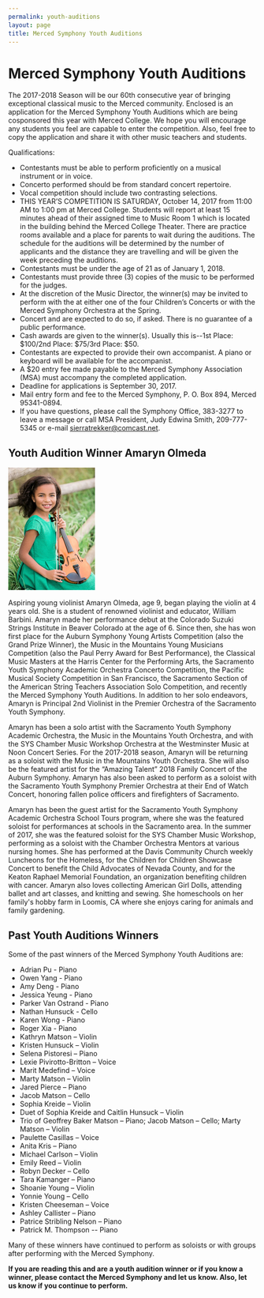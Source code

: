 ```yaml
---
permalink: youth-auditions
layout: page
title: Merced Symphony Youth Auditions
---
```


# Merced Symphony Youth Auditions

The 2017-2018 Season will be our 60th consecutive year of bringing exceptional classical music to the Merced community. Enclosed is an application for the Merced Symphony Youth Auditions which are being cosponsored this year with Merced College. We hope you will encourage any students you feel are capable to enter the competition. Also, feel free to copy the application and share it with other music teachers and students.

Qualifications:

- Contestants must be able to perform proficiently on a musical instrument or in voice.
- Concerto performed should be from standard concert repertoire.
- Vocal competition should include two contrasting selections.
- THIS YEAR’S COMPETITION IS SATURDAY, October 14, 2017 from 11:00 AM to 1:00 pm at Merced College. Students will report at least 15 minutes ahead of their assigned time to Music Room 1 which is located in the building behind the Merced College Theater. There are practice rooms available and a place for parents to wait during the auditions. The schedule for the auditions will be determined by the number of applicants and the distance they are travelling and will be given the week preceding the auditions.
- Contestants must be under the age of 21 as of January 1, 2018.
- Contestants must provide three (3) copies of the music to be performed for the judges.
- At the discretion of the Music Director, the winner(s) may be invited to perform with the at either one of the four Children’s Concerts or with the Merced Symphony Orchestra at the Spring.
- Concert and are expected to do so, if asked. There is no guarantee of a public performance.
- Cash awards are given to the winner(s). Usually this is--1st Place: $100/2nd Place: $75/3rd Place: $50.
- Contestants are expected to provide their own accompanist. A piano or keyboard will be available for the accompanist.
- A $20 entry fee made payable to the Merced Symphony Association (MSA) must accompany the completed application.
- Deadline for applications is September 30, 2017.
- Mail entry form and fee to the Merced Symphony, P. O. Box 894, Merced 95341-0894.
- If you have questions, please call the Symphony Office, 383-3277 to leave a message or call MSA President, Judy Edwina Smith, 209-777-5345 or e-mail sierratrekker@comcast.net.

## Youth Audition Winner Amaryn Olmeda

![Photo of Amaryn Olmeda](/assets/images/ya_winner.jpg)

Aspiring young violinist Amaryn Olmeda, age 9, began playing the violin at 4 years old. She is a student of renowned violinist and educator, William Barbini. Amaryn made her performance debut at the Colorado Suzuki Strings Institute in Beaver Colorado at the age of 6. Since then, she has won first place for the Auburn Symphony Young Artists Competition (also the Grand Prize Winner), the Music in the Mountains Young Musicians Competition (also the Paul Perry Award for Best Performance), the Classical Music Masters at the Harris Center for the Performing Arts, the Sacramento Youth Symphony Academic Orchestra Concerto Competition, the Pacific Musical Society Competition in San Francisco, the Sacramento Section of the American String Teachers Association Solo Competition, and recently the Merced Symphony Youth Auditions. In addition to her solo endeavors, Amaryn is Principal 2nd Violinist in the Premier Orchestra of the Sacramento Youth Symphony.

Amaryn has been a solo artist with the Sacramento Youth Symphony Academic Orchestra, the Music in the Mountains Youth Orchestra, and with the SYS Chamber Music Workshop Orchestra at the Westminster Music at Noon Concert Series. For the 2017-2018 season, Amaryn will be returning as a soloist with the Music in the Mountains Youth Orchestra. She will also be the featured artist for the “Amazing Talent” 2018 Family Concert of the Auburn Symphony. Amaryn has also been asked to perform as a soloist with the Sacramento Youth Symphony Premier Orchestra at their End of Watch Concert, honoring fallen police officers and firefighters of Sacramento.

Amaryn has been the guest artist for the Sacramento Youth Symphony Academic Orchestra School Tours program, where she was the featured soloist for performances at schools in the Sacramento area. In the summer of 2017, she was the featured soloist for the SYS Chamber Music Workshop, performing as a soloist with the Chamber Orchestra Mentors at various nursing homes. She has performed at the Davis Community Church weekly Luncheons for the Homeless, for the Children for Children Showcase Concert to benefit the Child Advocates of Nevada County, and for the Keaton Raphael Memorial Foundation, an organization benefiting children with cancer. Amaryn also loves collecting American Girl Dolls, attending ballet and art classes, and knitting and sewing. She homeschools on her family's hobby farm in Loomis, CA where she enjoys caring for animals and family gardening.

## Past Youth Auditions Winners

Some of the past winners of the Merced Symphony Youth Auditions are:

- Adrian Pu - Piano
- Owen Yang - Piano
- Amy Deng - Piano
- Jessica Yeung - Piano
- Parker Van Ostrand - Piano
- Nathan Hunsuck - Cello
- Karen Wong - Piano
- Roger Xia - Piano
- Kathryn Matson – Violin
- Kristen Hunsuck – Violin
- Selena Pistoresi – Piano
- Lexie Pivirotto-Britton – Voice
- Marit Medefind – Voice
- Marty Matson – Violin
- Jared Pierce – Piano
- Jacob Matson – Cello
- Sophia Kreide – Violin
- Duet of Sophia Kreide and Caitlin Hunsuck – Violin
- Trio of Geoffrey Baker Matson – Piano; Jacob Matson – Cello; Marty Matson – Violin
- Paulette Casillas – Voice
- Anita Kris – Piano
- Michael Carlson – Violin
- Emily Reed – Violin
- Robyn Decker – Cello
- Tara Kamanger – Piano
- Shoanie Young – Violin
- Yonnie Young – Cello
- Kristen Cheeseman – Voice
- Ashley Callister – Piano
- Patrice Stribling Nelson – Piano
- Patrick M. Thompson -- Piano

Many of these winners have continued to perform as soloists or with groups after performing with the Merced Symphony.

**If you are reading this and are a youth audition winner or if you know a winner, please contact the Merced Symphony and let us know. Also, let us know if you continue to perform.**